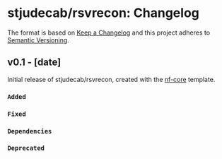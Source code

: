 # stjudecab/rsvrecon: Changelog

The format is based on [Keep a Changelog](https://keepachangelog.com/en/1.0.0/)
and this project adheres to [Semantic Versioning](https://semver.org/spec/v2.0.0.html).

## v0.1 - [date]

Initial release of stjudecab/rsvrecon, created with the [nf-core](https://nf-co.re/) template.

### `Added`

### `Fixed`

### `Dependencies`

### `Deprecated`
